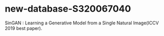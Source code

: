 # new-database-S320067040
SinGAN : Learning a Generative Model from a Single Natural Image(ICCV 2019 best paper).
